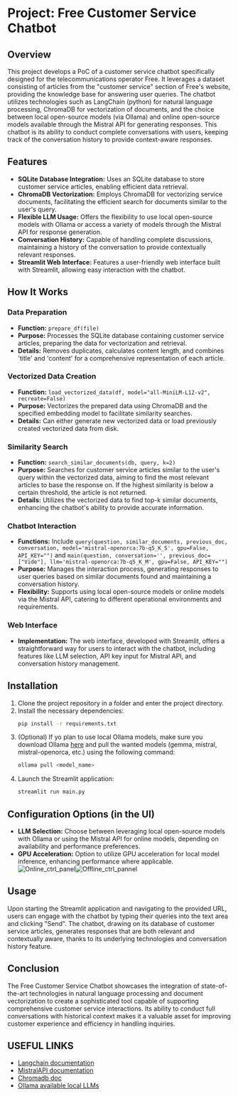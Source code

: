 # Project: Free Customer Service Chatbot

## Overview

This project develops a PoC of a customer service chatbot specifically designed for the telecommunications operator Free. It leverages a dataset consisting of articles from the "customer service" section of Free's website, providing the knowledge base for answering user queries. The chatbot utilizes technologies such as LangChain (python) for natural language processing, ChromaDB for vectorization of documents, and the choice between local open-source models (via Ollama) and online open-source models available through the Mistral API for generating responses. This chatbot is its ability to conduct complete conversations with users, keeping track of the conversation history to provide context-aware responses.

## Features

- **SQLite Database Integration:** Uses an SQLite database to store customer service articles, enabling efficient data retrieval.
- **ChromaDB Vectorization:** Employs ChromaDB for vectorizing service documents, facilitating the efficient search for documents similar to the user's query.
- **Flexible LLM Usage:** Offers the flexibility to use local open-source models with Ollama or access a variety of models through the Mistral API for response generation.
- **Conversation History:** Capable of handling complete discussions, maintaining a history of the conversation to provide contextually relevant responses.
- **Streamlit Web Interface:** Features a user-friendly web interface built with Streamlit, allowing easy interaction with the chatbot.

## How It Works

### Data Preparation

- **Function:** `prepare_df(file)`
- **Purpose:** Processes the SQLite database containing customer service articles, preparing the data for vectorization and retrieval.
- **Details:** Removes duplicates, calculates content length, and combines 'title' and 'content' for a comprehensive representation of each article.

### Vectorized Data Creation

- **Function:** `load_vectorized_data(df, model="all-MiniLM-L12-v2", recreate=False)`
- **Purpose:** Vectorizes the prepared data using ChromaDB and the specified embedding model to facilitate similarity searches.
- **Details:** Can either generate new vectorized data or load previously created vectorized data from disk.

### Similarity Search

- **Function:** `search_similar_documents(db, query, k=2)`
- **Purpose:** Searches for customer service articles similar to the user's query within the vectorized data, aiming to find the most relevant articles to base the response on. If the highest similarity is below a certain threshold, the article is not returned.
- **Details:** Utilizes the vectorized data to find top-k similar documents, enhancing the chatbot's ability to provide accurate information.

### Chatbot Interaction

- **Functions:** Include `query(question, similar_documents, previous_doc, conversation, model='mistral-openorca:7b-q5_K_S', gpu=False, API_KEY="")` and `main(question, conversation='', previous_doc=["Vide"], llm='mistral-openorca:7b-q5_K_M', gpu=False, API_KEY="")`
- **Purpose:** Manages the interaction process, generating responses to user queries based on similar documents found and maintaining a conversation history.
- **Flexibility:** Supports using local open-source models or online models via the Mistral API, catering to different operational environments and requirements.

### Web Interface

- **Implementation:** The web interface, developed with Streamlit, offers a straightforward way for users to interact with the chatbot, including features like LLM selection, API key input for Mistral API, and conversation history management.

## Installation

1. Clone the project repository in a folder and enter the project directory.
2. Install the necessary dependencies:
   ```bash
   pip install -r requirements.txt
   ```
3. (Optional) If yo plan to use local Ollama models, make sure you download Ollama [here](https://ollama.com/download) and pull the wanted models (gemma, mistral, mistral-openorca, etc.) using the following command:
   ```bash
   ollama pull <model_name>
   ```
4. Launch the Streamlit application:
   ```bash
   streamlit run main.py
   ```

## Configuration Options (in the UI)

- **LLM Selection:** Choose between leveraging local open-source models with Ollama or using the Mistral API for online models, depending on availability and performance preferences.
- **GPU Acceleration:** Option to utilize GPU acceleration for local model inference, enhancing performance where applicable.
![Online_ctrl_panel](https://github.com/jugodfroy/ChatBot_Langchain_customer_service/assets/79590825/47e00261-b474-4ad4-804d-3e3631c52b17)![Offline_ctrl_pannel](https://github.com/jugodfroy/ChatBot_Langchain_customer_service/assets/79590825/969b1908-9cde-4f23-a7b5-aaaf22232156)


## Usage

Upon starting the Streamlit application and navigating to the provided URL, users can engage with the chatbot by typing their queries into the text area and clicking "Send". The chatbot, drawing on its database of customer service articles, generates responses that are both relevant and contextually aware, thanks to its underlying technologies and conversation history feature.

## Conclusion

The Free Customer Service Chatbot showcases the integration of state-of-the-art technologies in natural language processing and document vectorization to create a sophisticated tool capable of supporting comprehensive customer service interactions. Its ability to conduct full conversations with historical context makes it a valuable asset for improving customer experience and efficiency in handling inquiries.

## USEFUL LINKS

- [Langchain documentation](https://python.langchain.com/docs)
- [MistralAPI documentation](https://docs.mistral.ai/)
- [Chromadb doc](https://docs.trychroma.com/)
- [Ollama available local LLMs](https://ollama.com/library)
